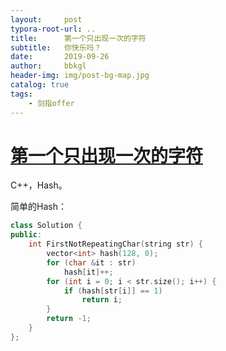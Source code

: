 ```yaml
---
layout:     post
typora-root-url: ..
title:      第一个只出现一次的字符
subtitle:   你快乐吗？
date:       2019-09-26
author:     bbkgl
header-img: img/post-bg-map.jpg
catalog: true
tags:
    - 剑指offer
---
```


# [第一个只出现一次的字符](https://www.nowcoder.com/practice/1c82e8cf713b4bbeb2a5b31cf5b0417c?tpId=13&tqId=11187&rp=2&ru=/ta/coding-interviews&qru=/ta/coding-interviews/question-ranking )

C++，Hash。

简单的Hash：

```cpp
class Solution {
public:
    int FirstNotRepeatingChar(string str) {
        vector<int> hash(128, 0);
        for (char &it : str)
            hash[it]++;
        for (int i = 0; i < str.size(); i++) {
            if (hash[str[i]] == 1)
                return i;
        }
        return -1;
    }
};
```







